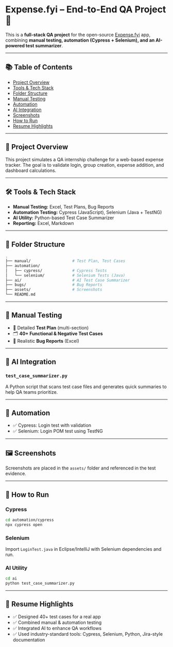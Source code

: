 # Expense.fyi – End-to-End QA Project 🚀

This is a **full-stack QA project** for the open-source [Expense.fyi](https://expense.fyi) app, combining **manual testing, automation (Cypress + Selenium), and an AI-powered test summarizer**.

---

## 📚 Table of Contents
- [Project Overview](#project-overview)
- [Tools & Tech Stack](#tools--tech-stack)
- [Folder Structure](#folder-structure)
- [Manual Testing](#manual-testing)
- [Automation](#automation)
- [AI Integration](#ai-integration)
- [Screenshots](#screenshots)
- [How to Run](#how-to-run)
- [Resume Highlights](#resume-highlights)

---

## 🚩 Project Overview
This project simulates a QA internship challenge for a web-based expense tracker. The goal is to validate login, group creation, expense addition, and dashboard calculations.

---

## 🛠 Tools & Tech Stack
- **Manual Testing:** Excel, Test Plans, Bug Reports
- **Automation Testing:** Cypress (JavaScript), Selenium (Java + TestNG)
- **AI Utility:** Python-based Test Case Summarizer
- **Reporting:** Excel, Markdown

---

## 📂 Folder Structure
```bash
.
├── manual/                  # Test Plan, Test Cases
├── automation/
│   ├── cypress/             # Cypress Tests
│   └── selenium/            # Selenium Tests (Java)
├── ai/                      # AI Test Case Summarizer
├── bugs/                    # Bug Reports
├── assets/                  # Screenshots
└── README.md
```

---

## 📝 Manual Testing
- 📄 Detailed **Test Plan** (multi-section)
- 🗂️ **40+ Functional & Negative Test Cases**
- 🐞 Realistic **Bug Reports** (Excel)

---

## 🤖 AI Integration
### `test_case_summarizer.py`
A Python script that scans test case files and generates quick summaries to help QA teams prioritize.

---

## 🧪 Automation
- ✅ Cypress: Login test with validation
- ✅ Selenium: Login POM test using TestNG

---

## 🖼️ Screenshots
Screenshots are placed in the `assets/` folder and referenced in the test evidence.

---

## 🚀 How to Run
### Cypress
```bash
cd automation/cypress
npx cypress open
```

### Selenium
Import `LoginTest.java` in Eclipse/IntelliJ with Selenium dependencies and run.

### AI Utility
```bash
cd ai
python test_case_summarizer.py
```

---

## 💼 Resume Highlights
- ✅ Designed 40+ test cases for a real app
- ✅ Combined manual & automation testing
- ✅ Integrated AI to enhance QA workflows
- ✅ Used industry-standard tools: Cypress, Selenium, Python, Jira-style documentation
